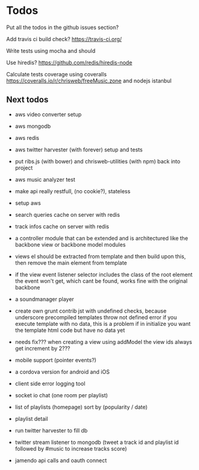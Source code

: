 # Todos

Put all the todos in the github issues section?

Add travis ci build check? https://travis-ci.org/

Write tests using mocha and should

Use hiredis? https://github.com/redis/hiredis-node

Calculate tests coverage using coveralls https://coveralls.io/r/chrisweb/freeMusic.zone and nodejs istanbul

## Next todos

* aws video converter setup
* aws mongodb
* aws redis
* aws twitter harvester (with forever) setup and tests
* put ribs.js (with bower) and chrisweb-utilities (with npm) back into project
* aws music analyzer test

* make api really restfull, (no cookie?), stateless
* setup aws
* search queries cache on server with redis
* track infos cache on server with redis
* a controller module that can be extended and is architectured like the backbone view or backbone model modules
* views el should be extracted from template and then build upon this, then remove the main element from template
* if the view event listener selector includes the class of the root element the event won't get, which cant be found, works fine with the original backbone
* a soundmanager player
* create own grunt contrib jst with undefined checks, because underscore precompiled templates throw not defined error if you execute template with no data, this is a problem if in initialize you want the template html code but have no data yet
* needs fix??? when creating a view using addModel the view ids always get increment by 2???
* mobile support (pointer events?)
* a cordova version for android and iOS
* client side error logging tool
* socket io chat (one room per playlist)
* list of playlists (homepage) sort by (popularity / date)
* playlist detail
* run twitter harvester to fill db
* twitter stream listener to mongodb (tweet a track id and playlist id followed by #music to increase tracks score)
* jamendo api calls and oauth connect